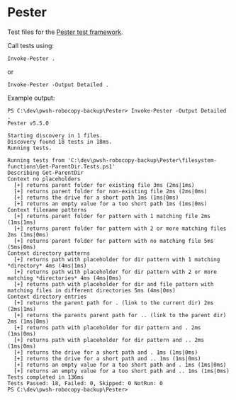 # Pester

Test files for the [Pester test framework](https://pester.dev/).

Call tests using:

    Invoke-Pester .

or

    Invoke-Pester -Output Detailed .

Example output:

    PS C:\dev\pwsh-robocopy-backup\Pester> Invoke-Pester -Output Detailed .
    Pester v5.5.0

    Starting discovery in 1 files.
    Discovery found 18 tests in 18ms.
    Running tests.

    Running tests from 'C:\dev\pwsh-robocopy-backup\Pester\filesystem-functions\Get-ParentDir.Tests.ps1'
    Describing Get-ParentDir
    Context no placeholders
      [+] returns parent folder for existing file 3ms (2ms|1ms)
      [+] returns parent folder for non-existing file 2ms (2ms|0ms)
      [+] returns the drive for a short path 1ms (1ms|0ms)
      [+] returns an empty value for a too short path 1ms (1ms|0ms)
    Context filename patterns
      [+] returns parent folder for pattern with 1 matching file 2ms (1ms|1ms)
      [+] returns parent folder for pattern with 2 or more matching files 2ms (1ms|0ms)
      [+] returns parent folder for pattern with no matching file 5ms (5ms|0ms)
    Context directory patterns
      [+] returns path with placeholder for dir pattern with 1 matching *directory* 4ms (4ms|1ms)
      [+] returns path with placeholder for dir pattern with 2 or more matching *directories* 4ms (4ms|0ms)
      [+] returns path with placeholder for dir and file pattern with matching files in different directories 5ms (4ms|0ms)
    Context directory entries
      [+] returns the parent path for . (link to the current dir) 2ms (2ms|1ms)
      [+] returns the parents parent path for .. (link to the parent dir) 2ms (1ms|0ms)
      [+] returns path with placeholder for dir pattern and . 2ms (1ms|0ms)
      [+] returns path with placeholder for dir pattern and .. 2ms (1ms|0ms)
      [+] returns the drive for a short path and . 1ms (1ms|0ms)
      [+] returns the drive for a short path and .. 1ms (1ms|0ms)
      [+] returns an empty value for a too short path and . 1ms (1ms|0ms)
      [+] returns an empty value for a too short path and .. 1ms (1ms|0ms)
    Tests completed in 136ms
    Tests Passed: 18, Failed: 0, Skipped: 0 NotRun: 0
    PS C:\dev\pwsh-robocopy-backup\Pester>
